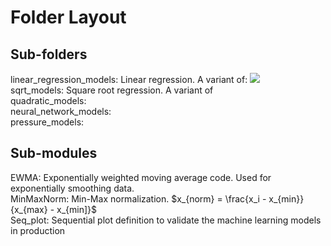 # Folder Layout

## Sub-folders

linear_regression_models: Linear regression.  A variant of:
<img src="https://latex.codecogs.com/gif.latex?y = \sum\limits^\infty_{i=0} \theta_i X " />  <br>
sqrt_models: Square root regression.  A variant of <br>
quadratic_models: <br>
neural_network_models: <br>
pressure_models: <br>

## Sub-modules

EWMA: Exponentially weighted moving average code.  Used for exponentially smoothing data. <br>
MinMaxNorm: Min-Max normalization. $x_{norm} = \frac{x_i - x_{min}}{x_{max} - x_{min]}$ <br>
Seq_plot: Sequential plot definition to validate the machine learning models in production <br>
